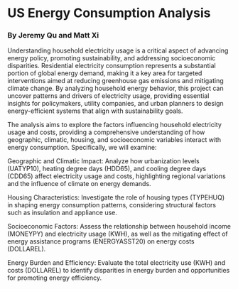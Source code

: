 # US Energy Consumption Analysis
### By Jeremy Qu and Matt Xi
Understanding household electricity usage is a critical aspect of advancing energy policy, promoting sustainability, and addressing socioeconomic disparities. Residential electricity consumption represents a substantial portion of global energy demand, making it a key area for targeted interventions aimed at reducing greenhouse gas emissions and mitigating climate change. By analyzing household energy behavior, this project can uncover patterns and drivers of electricity usage, providing essential insights for policymakers, utility companies, and urban planners to design energy-efficient systems that align with sustainability goals.

The analysis aims to explore the factors influencing household electricity usage and costs, providing a comprehensive understanding of how geographic, climatic, housing, and socioeconomic variables interact with energy consumption. Specifically, we will examine:

Geographic and Climatic Impact: Analyze how urbanization levels (UATYP10), heating degree days (HDD65), and cooling degree days (CDD65) affect electricity usage and costs, highlighting regional variations and the influence of climate on energy demands.

Housing Characteristics: Investigate the role of housing types (TYPEHUQ) in shaping energy consumption patterns, considering structural factors such as insulation and appliance use.

Socioeconomic Factors: Assess the relationship between household income (MONEYPY) and electricity usage (KWH), as well as the mitigating effect of energy assistance programs (ENERGYASST20) on energy costs (DOLLAREL).

Energy Burden and Efficiency: Evaluate the total electricity use (KWH) and costs (DOLLAREL) to identify disparities in energy burden and opportunities for promoting energy efficiency.